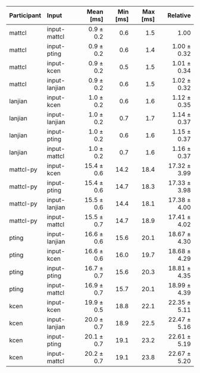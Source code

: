 | Participant | Input | Mean [ms] | Min [ms] | Max [ms] | Relative |
|:---|:---|---:|---:|---:|---:|
| mattcl | input-mattcl | 0.9 ± 0.2 | 0.6 | 1.5 | 1.00 |
| mattcl | input-pting | 0.9 ± 0.2 | 0.6 | 1.4 | 1.00 ± 0.32 |
| mattcl | input-kcen | 0.9 ± 0.2 | 0.5 | 1.5 | 1.01 ± 0.34 |
| mattcl | input-lanjian | 0.9 ± 0.2 | 0.6 | 1.5 | 1.02 ± 0.32 |
| lanjian | input-kcen | 1.0 ± 0.2 | 0.6 | 1.6 | 1.12 ± 0.35 |
| lanjian | input-lanjian | 1.0 ± 0.2 | 0.7 | 1.7 | 1.14 ± 0.37 |
| lanjian | input-pting | 1.0 ± 0.2 | 0.6 | 1.6 | 1.15 ± 0.37 |
| lanjian | input-mattcl | 1.0 ± 0.2 | 0.7 | 1.6 | 1.16 ± 0.37 |
| mattcl-py | input-kcen | 15.4 ± 0.6 | 14.2 | 18.4 | 17.32 ± 3.99 |
| mattcl-py | input-pting | 15.4 ± 0.6 | 14.7 | 18.3 | 17.33 ± 3.98 |
| mattcl-py | input-lanjian | 15.5 ± 0.6 | 14.4 | 18.1 | 17.38 ± 4.00 |
| mattcl-py | input-mattcl | 15.5 ± 0.7 | 14.7 | 18.9 | 17.41 ± 4.02 |
| pting | input-lanjian | 16.6 ± 0.6 | 15.6 | 20.1 | 18.67 ± 4.30 |
| pting | input-kcen | 16.6 ± 0.6 | 16.0 | 19.7 | 18.68 ± 4.29 |
| pting | input-pting | 16.7 ± 0.7 | 15.6 | 20.3 | 18.81 ± 4.35 |
| pting | input-mattcl | 16.9 ± 0.7 | 15.7 | 20.1 | 18.99 ± 4.39 |
| kcen | input-kcen | 19.9 ± 0.5 | 18.8 | 22.1 | 22.35 ± 5.11 |
| kcen | input-lanjian | 20.0 ± 0.7 | 18.9 | 22.5 | 22.47 ± 5.16 |
| kcen | input-pting | 20.1 ± 0.7 | 19.1 | 23.2 | 22.61 ± 5.19 |
| kcen | input-mattcl | 20.2 ± 0.7 | 19.1 | 23.8 | 22.67 ± 5.20 |
